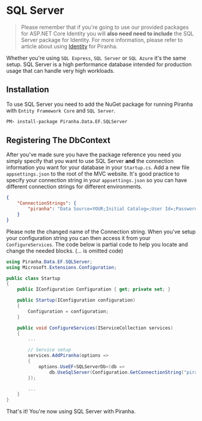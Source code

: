 # SQL Server

> Please remember that if you're going to use our provided packages for ASP.NET Core Identity you will **also need need to include** the SQL Server package for Identity. For more information, please refer to article about using [Identity](../authentication/identity) for Piranha.

Whether you're using `SQL Express`, `SQL Server` or `SQL Azure` it's the same setup. SQL Server is a high performance database intended for production usage that can handle very high workloads.

## Installation

To use SQL Server you need to add the NuGet package for running Piranha with `Entity Framework Core` and `SQL Server`.

~~~ bash
PM> install-package Piranha.Data.EF.SQLServer
~~~

## Registering The DbContext

After you've made sure you have the package reference you need you simply specify that you want to use SQL Server **and** the connection information you want for your database in your `Startup.cs`. Add a new file `appsettings.json` to the root of the MVC website. It's good practice to specify your connection string in your `appsettings.json` so you can have different connection strings for different environments.

~~~ json
{
    "ConnectionStrings": {
        "piranha": "Data Source=YOUR;Initial Catalog=;User Id=;Password=;MultipleActiveResultSets=True"
    }
}
~~~

Please note the changed name of the Connection string. When you've setup your configuration string you can then access it from your `ConfigureServices`. The code below is partial code to help you locate and change the needed blocks. (... is omitted code)

~~~ csharp
using Piranha.Data.EF.SQLServer;
using Microsoft.Extensions.Configuration;

public class Startup
{
    public IConfiguration Configuration { get; private set; }

    public Startup(IConfiguration configuration)
    {
        Configuration = configuration;
    }

    public void ConfigureServices(IServiceCollection services)
    {
        ...

        // Service setup
        services.AddPiranha(options =>
        {
            options.UseEF<SQLServerDb>(db =>
                db.UseSqlServer(Configuration.GetConnectionString("piranha")));
        });

        ...
    }
}
~~~

That's it! You're now using SQL Server with Piranha.


